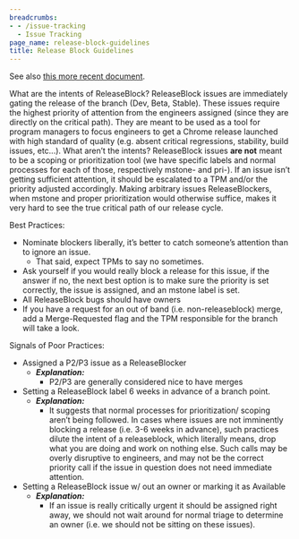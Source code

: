 ```yaml
---
breadcrumbs:
- - /issue-tracking
  - Issue Tracking
page_name: release-block-guidelines
title: Release Block Guidelines
---
```


See also [this more recent
document](https://chromium.googlesource.com/chromium/src/+/HEAD/docs/process/release_blockers.md).

What are the intents of ReleaseBlock?
ReleaseBlock issues are immediately gating the release of the branch (Dev, Beta,
Stable). These issues require the highest priority of attention from the
engineers assigned (since they are directly on the critical path). They are
meant to be used as a tool for program managers to focus engineers to get a
Chrome release launched with high standard of quality (e.g. absent critical
regressions, stability, build issues, etc...).
What aren’t the intents?
ReleaseBlock issues **are not** meant to be a scoping or prioritization tool (we
have specific labels and normal processes for each of those, respectively
mstone- and pri-). If an issue isn’t getting sufficient attention, it should be
escalated to a TPM and/or the priority adjusted accordingly. Making arbitrary
issues ReleaseBlockers, when mstone and proper prioritization would otherwise
suffice, makes it very hard to see the true critical path of our release cycle.

Best Practices:

*   Nominate blockers liberally, it’s better to catch someone’s
            attention than to ignore an issue.
    *   That said, expect TPMs to say no sometimes.
*   Ask yourself if you would really block a release for this issue, if
            the answer if no, the next best option is to make sure the priority
            is set correctly, the issue is assigned, and an mstone label is set.
*   All ReleaseBlock bugs should have owners
*   If you have a request for an out of band (i.e. non-releaseblock)
            merge, add a Merge-Requested flag and the TPM responsible for the
            branch will take a look.

Signals of Poor Practices:

*   Assigned a P2/P3 issue as a ReleaseBlocker
    *   ***Explanation:***
        *   P2/P3 are generally considered nice to have merges
*   Setting a ReleaseBlock label 6 weeks in advance of a branch point.
    *   ***Explanation:***
        *   It suggests that normal processes for prioritization/
                    scoping aren’t being followed. In cases where issues are not
                    imminently blocking a release (i.e. 3-6 weeks in advance),
                    such practices dilute the intent of a releaseblock, which
                    literally means, drop what you are doing and work on nothing
                    else. Such calls may be overly disruptive to engineers, and
                    may not be the correct priority call if the issue in
                    question does not need immediate attention.
*   Setting a ReleaseBlock issue w/ out an owner or marking it as
            Available
    *   ***Explanation:***
        *   If an issue is really critically urgent it should be
                    assigned right away, we should not wait around for normal
                    triage to determine an owner (i.e. we should not be sitting
                    on these issues).